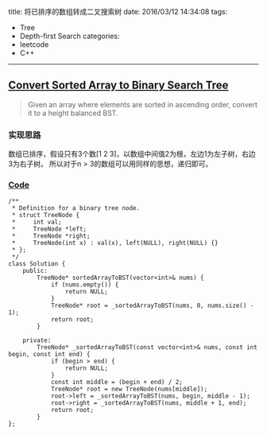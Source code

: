 title: 将已排序的数组转成二叉搜索树
date: 2016/03/12 14:34:08
tags:
- Tree
- Depth-first Search
categories:
- leetcode
- C++

---
## [Convert Sorted Array to Binary Search Tree](https://leetcode.com/problems/convert-sorted-array-to-binary-search-tree/)
> Given an array where elements are sorted in ascending order, convert it to a height balanced BST.

### 实现思路
数组已排序，假设只有3个数[1 2 3]，以数组中间值2为根，左边1为左子树，右边3为右子树。
所以对于n > 3的数组可以用同样的思想，递归即可。

### [Code](https://github.com/Finalcheat/leetcode/blob/master/src/Convert-Sorted-Array-to-Binary-Search-Tree.cpp)
```
/**
 * Definition for a binary tree node.
 * struct TreeNode {
 *     int val;
 *     TreeNode *left;
 *     TreeNode *right;
 *     TreeNode(int x) : val(x), left(NULL), right(NULL) {}
 * };
 */
class Solution {
    public:
        TreeNode* sortedArrayToBST(vector<int>& nums) {
            if (nums.empty()) {
                return NULL;
            }
            TreeNode* root = _sortedArrayToBST(nums, 0, nums.size() - 1);
            return root;
        }
        
    private:
        TreeNode* _sortedArrayToBST(const vector<int>& nums, const int begin, const int end) {
            if (begin > end) {
                return NULL;
            }
            const int middle = (begin + end) / 2;
            TreeNode* root = new TreeNode(nums[middle]);
            root->left = _sortedArrayToBST(nums, begin, middle - 1);
            root->right = _sortedArrayToBST(nums, middle + 1, end);
            return root;
        }
};
```
